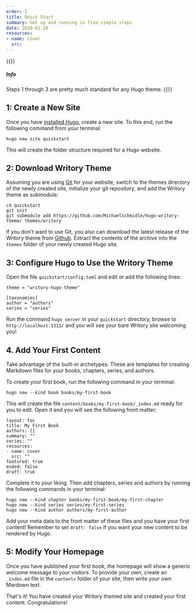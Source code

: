 ```yaml
---
order: 1
title: Quick Start
summary: Get up and running in five simple steps
date: 2020-01-28
resources:
- name: cover
  src: 
---
```


{{<alert class="wy-alert-info">}}
##### Info

Steps 1 through 3 are pretty much standard for any Hugo theme.
{{</alert>}}

## 1: Create a New Site

Once you have [installed Hugo](https://gohugo.io/getting-started/installing), create a new site. To this end, run the following command from your terminal:

```
hugo new site quickstart
```

This will create the folder structure required for a Hugo website.

## 2: Download Writory Theme

Assuming you are using [Git](https://git-scm.com/) for your website, switch to the themes directory of the newly created site, initialize your git repository, and add the Writory theme as submodule:

```
cd quickstart
git init
git submodule add https://github.com/MichaelSchmidle/hugo-writory-theme/ themes/writory
```

If you don't want to use Git, you also can download the latest release of the Writory theme from [Github](https://github.com/MichaelSchmidle/writory-hugo-theme/releases/). Extract the contents of the archive into the ``themes`` folder of your newly created Hugo site.

## 3: Configure Hugo to Use the Writory Theme

Open the file ``quickstart/config.toml`` and edit or add the following lines:

```
theme = "writory-hugo-theme"

[taxonomies]
author = "authors"
series = "series"
```

Run the command ``hugo server`` in your ``quickstart`` directory, browse to ``http://localhost:1313/`` and you will see your bare Writory site welcoming you!

## 4. Add Your First Content

Take advantage of the built-in archetypes. These are templates for creating Markdown files for your books, chapters, series, and authors.

To create your first book, run the following command in your terminal:

```
hugo new --kind book books/my-first-book
```

This will create the file ``content/books/my-first-book/_index.md`` ready for you to edit. Open it and you will see the following front matter:

```
layout: toc
title: My First Book
authors: []
summary: ""
series: ""
resources:
- name: cover
  src: ""
featured: true
ended: false
draft: true
```

Complete it to your liking. Then add chapters, series and authors by running the following commands in your terminal:

```
hugo new --kind chapter books/my-first-book/my-first-chapter
hugo new --kind series series/my-first-series
hugo new --kind author authors/my-first-author
```

Add your meta data to the front matter of these files and you have your first content! Remember to set ``draft: false`` if you want your new content to be rendered by Hugo.

## 5: Modify Your Homepage

Once you have published your first book, the homepage will show a generic welcome message to your visitors. To provide your own, create an ``_index.md`` file in the ``contents`` folder of your site, then write your own Mardown text.

That's it! You have created your Writory themed site and created your first content. Congratulations!
